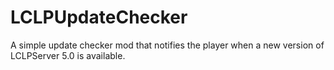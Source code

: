 # LCLPUpdateChecker
A simple update checker mod that notifies the player when a new version of LCLPServer 5.0 is available.
